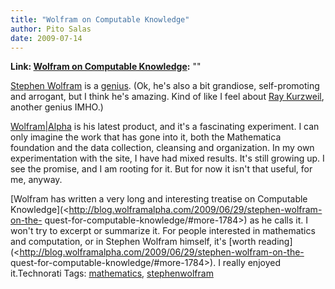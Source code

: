 ```yaml
---
title: "Wolfram on Computable Knowledge"
author: Pito Salas
date: 2009-07-14
---
```


**Link: [Wolfram on Computable Knowledge](None):** ""

[Stephen Wolfram](<http://en.wikipedia.org/wiki/Stephen_Wolfram>) is a
[genius](<http://en.wikipedia.org/wiki/Genius>). (Ok, he's also a bit
grandiose, self-promoting and arrogant, but I think he's amazing. Kind of like
I feel about [Ray Kurzweil](<http://en.wikipedia.org/wiki/Ray_kurzweil>),
another genius IMHO.)

[Wolfram|Alpha](<http://www.wolframalpha.com/>) is his latest product, and
it's a fascinating experiment. I can only imagine the work that has gone into
it, both the Mathematica foundation and the data collection, cleansing and
organization.  In my own experimentation with the site, I have had mixed
results. It's still growing up. I see the promise, and I am rooting for it.
But for now it isn't that useful, for me, anyway.

[Wolfram has written a very long and interesting treatise on Computable
Knowledge](<http://blog.wolframalpha.com/2009/06/29/stephen-wolfram-on-the-
quest-for-computable-knowledge/#more-1784>) as he calls it. I won't try to
excerpt or summarize it. For people interested in mathematics and computation,
or in Stephen Wolfram himself, it's [worth
reading](<http://blog.wolframalpha.com/2009/06/29/stephen-wolfram-on-the-
quest-for-computable-knowledge/#more-1784>). I really enjoyed it.Technorati
Tags: [mathematics](<http://technorati.com/tag/mathematics>),
[stephenwolfram](<http://technorati.com/tag/stephenwolfram>)


